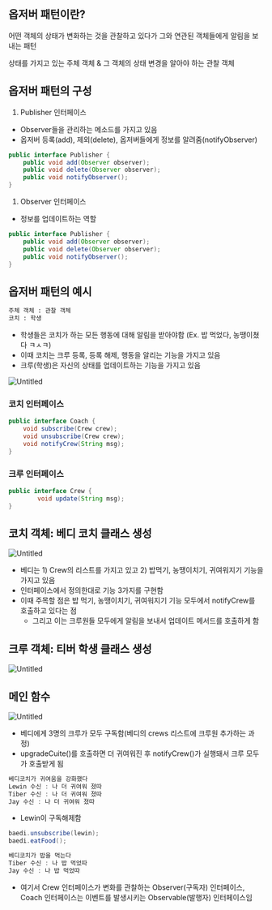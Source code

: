 ## 옵저버 패턴이란?

어떤 객체의 상태가 변화하는 것을 관찰하고 있다가 그와 연관된 객체들에게 알림을 보내는 패턴

상태를 가지고 있는 주체 객체 & 그 객체의 상태 변경을 알아야 하는 관찰 객체

## 옵저버 패턴의 구성

1. Publisher 인터페이스
- Observer들을 관리하는 메소드를 가지고 있음
- 옵저버 등록(add), 제외(delete), 옵저버들에게 정보를 알려줌(notifyObserver)

```java
public interface Publisher { 
    public void add(Observer observer); 
    public void delete(Observer observer); 
    public void notifyObserver(); 
}
```

1. Observer 인터페이스
- 정보를 업데이트하는 역할

```java
public interface Publisher { 
    public void add(Observer observer); 
    public void delete(Observer observer); 
    public void notifyObserver(); 
}
```

## 옵저버 패턴의 예시

```python
주체 객체 : 관찰 객체
코치 : 학생
```

- 학생들은 코치가 하는 모든 행동에 대해 알림을 받아야함 (Ex. 밥 먹었다, 농땡이쳤다 ㅋㅅㅋ)
- 이때 코치는 크루 등록, 등록 해제, 행동을 알리는 기능을 가지고 있음
- 크루(학생)은 자신의 상태를 업데이트하는 기능을 가지고 있음

![Untitled](https://s3-us-west-2.amazonaws.com/secure.notion-static.com/634e760f-c9ea-4721-baaf-c2a10a904e9c/Untitled.png)

### 코치 인터페이스

```java
public interface Coach { 
    void subscribe(Crew crew);
    void unsubscribe(Crew crew);
    void notifyCrew(String msg); 
}
```

### 크루 인터페이스

```java
public interface Crew {
		void update(String msg);
}
```

## 코치 객체: 베디 코치 클래스 생성

![Untitled](https://s3-us-west-2.amazonaws.com/secure.notion-static.com/9e96677c-c9d7-4293-9cbc-146c6a613839/Untitled.png)

- 베디는 1) Crew의 리스트를 가지고 있고 2) 밥먹기, 농땡이치기, 귀여워지기 기능을 가지고 있음
- 인터페이스에서 정의한대로 기능 3가지를 구현함
- 이때 주목할 점은 밥 먹기, 농땡이치기, 귀여워지기 기능 모두에서 notifyCrew를 호출하고 있다는 점
    - 그리고 이는 크루원들 모두에게 알림을 보내서 업데이트 메서드를 호출하게 함

## 크루 객체: 티버 학생 클래스 생성

![Untitled](https://s3-us-west-2.amazonaws.com/secure.notion-static.com/e22fe761-8af6-42d5-8765-004591388946/Untitled.png)

## 메인 함수

![Untitled](https://s3-us-west-2.amazonaws.com/secure.notion-static.com/5fc9e3fe-6d77-49b5-9b23-ec09a4ec6bba/Untitled.png)

- 베디에게 3명의 크루가 모두 구독함(베디의 crews 리스트에 크루원 추가하는 과정)
- upgradeCuite()를 호출하면 더 귀여워진 후 notifyCrew()가 실행돼서 크루 모두가 호출받게 됨

```java
베디코치가 귀여움을 강화했다
Lewin 수신 : 나 더 귀여워 졌따
Tiber 수신 : 나 더 귀여워 졌따
Jay 수신 : 나 더 귀여워 졌따
```

- Lewin이 구독해제함

```java
baedi.unsubscribe(lewin);
baedi.eatFood();
```

```java
베디코치가 밥을 먹는다
Tiber 수신 : 나 밥 먹었따
Jay 수신 : 나 밥 먹었따
```

- 여기서 Crew 인터페이스가 변화를 관찰하는 Observer(구독자) 인터페이스, Coach 인터페이스는 이벤트를 발생시키는 Observable(발행자) 인터페이스임